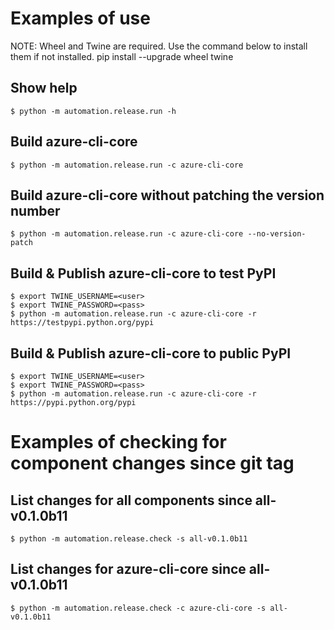 Examples of use
===============
NOTE:
Wheel and Twine are required.
Use the command below to install them if not installed.
pip install --upgrade wheel twine

Show help
---------
```
$ python -m automation.release.run -h
```

Build azure-cli-core
--------------------
```
$ python -m automation.release.run -c azure-cli-core
```

Build azure-cli-core without patching the version number
--------------------------------------------------------
```
$ python -m automation.release.run -c azure-cli-core --no-version-patch
```

Build & Publish azure-cli-core to test PyPI
-------------------------------------------
```
$ export TWINE_USERNAME=<user>
$ export TWINE_PASSWORD=<pass>
$ python -m automation.release.run -c azure-cli-core -r https://testpypi.python.org/pypi
```

Build & Publish azure-cli-core to public PyPI
---------------------------------------------
```
$ export TWINE_USERNAME=<user>
$ export TWINE_PASSWORD=<pass>
$ python -m automation.release.run -c azure-cli-core -r https://pypi.python.org/pypi
```


Examples of checking for component changes since git tag
========================================================

List changes for all components since all-v0.1.0b11
---------------------------------------------------
```
$ python -m automation.release.check -s all-v0.1.0b11
```

List changes for azure-cli-core since all-v0.1.0b11
---------------------------------------------------
```
$ python -m automation.release.check -c azure-cli-core -s all-v0.1.0b11
```
